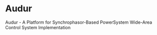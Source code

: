 # Audur
Audur - A Platform for Synchrophasor-Based PowerSystem Wide-Area Control System Implementation
